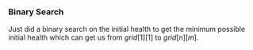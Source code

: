 ### Binary Search
Just did a binary search on the initial health to get the minimum possible initial health which can get us from $grid[1][1]$ to $grid[n][m]$.